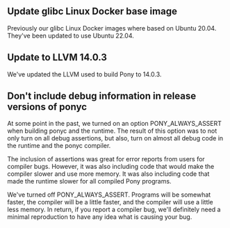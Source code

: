 ## Update glibc Linux Docker base image

Previously our glibc Linux Docker images where based on Ubuntu 20.04. They've been updated to use Ubuntu 22.04.

## Update to LLVM 14.0.3

We've updated the LLVM used to build Pony to 14.0.3.

## Don't include debug information in release versions of ponyc

At some point in the past, we turned on an option PONY_ALWAYS_ASSERT when building ponyc and the runtime. The result of this option was to not only turn on all debug assertions, but also, turn on almost all debug code in the runtime and the ponyc compiler.

The inclusion of assertions was great for error reports from users for compiler bugs. However, it was also including code that would make the compiler slower and use more memory. It was also including code that made the runtime slower for all compiled Pony programs.

We've turned off PONY_ALWAYS_ASSERT. Programs will be somewhat faster, the compiler will be a little faster, and the compiler will use a little less memory. In return, if you report a compiler bug, we'll definitely need a minimal reproduction to have any idea what is causing your bug.

